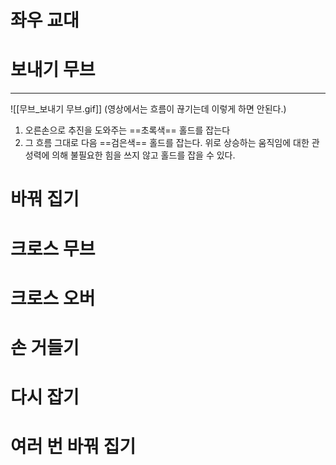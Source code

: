 # 좌우 교대
# 보내기 무브
---
![[무브_보내기 무브.gif]]
(영상에서는 흐름이 끊기는데 이렇게 하면 안된다.)
1. 오른손으로 추진을 도와주는 ==초록색== 홀드를 잡는다
2. 그 흐름 그대로 다음 ==검은색== 홀드를 잡는다. 위로 상승하는 움직임에 대한 관성력에 의해 불필요한 힘을 쓰지 않고 홀드를 잡을 수 있다.
# 바꿔 집기
# 크로스 무브
# 크로스 오버
# 손 거들기
# 다시 잡기
# 여러 번 바꿔 집기
